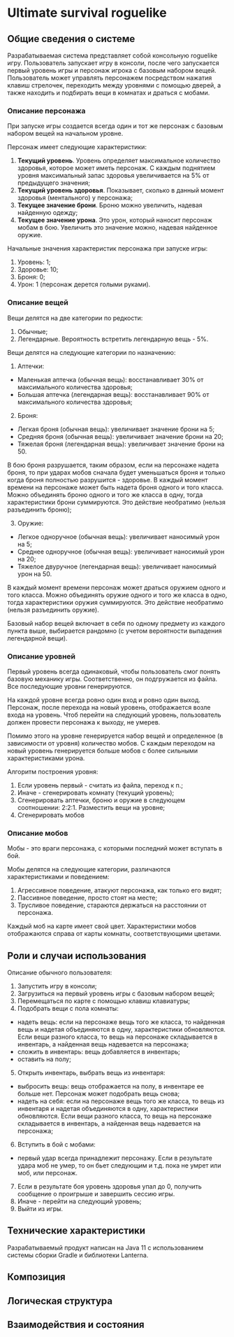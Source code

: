 # Ultimate survival roguelike

## Общие сведения о системе

Разрабатываемая система представляет собой консольную roguelike игру. Пользователь запускает игру в консоли, после чего
запускается первый уровень игры и персонаж игрока с базовым набором вещей. Пользователь может управлять персонажем
посредством нажатия клавиш стрелочек, переходить между уровнями с помощью дверей, а также находить и подбирать вещи в
комнатах и драться с мобами.

[//]: # (тут что-то про то, что у нас будет какой-то строитель, который будет собирать уровни +вещи и мобов на них,
строитель, которй будет собирать персонажа и строитель, который будет собирать мобов хотя там надо будет вроде стратегию юзать и помещать все на карту комнаты)

### Описание персонажа

При запуске игры создается всегда один и тот же персонаж с базовым набором вещей на начальном уровне.

Персонаж имеет следующие характеристики:

1. **Текущий уровень**. Уровень определяет максимальное количество здоровья, которое может иметь персонаж. С каждым
   поднятием уровня максимальный запас здоровья увеличивается на 5% от предыдущего значения;
2. **Текущий уровень здоровья**. Показывает, сколько в данный момент здоровья (ментального) у персонажа;
3. **Текущее значение брони**. Броню можно увеличить, надевая найденную одежду;
4. **Текущее значение урона**. Это урон, который наносит персонаж мобам в бою. Увеличить это значение можно, надевая
   найденное оружие.

Начальные значения характеристик персонажа при запуске игры:

1. Уровень: 1;
2. Здоровье: 10;
3. Броня: 0;
4. Урон: 1 (персонаж дерется голыми руками).

### Описание вещей

Вещи делятся на две категории по редкости:

1. Обычные;
2. Легендарные. Вероятность встретить легендарную вещь - 5%.

Вещи делятся на следующие категории по назначению:

1. Аптечки:

- Маленькая аптечка (обычная вещь): восстанавливает 30% от максимального количества здоровья;
- Большая аптечка (легендарная вещь): восстанавливает 90% от максимального количества здоровья;

2. Броня:

- Легкая броня (обычная вещь): увеличивает значение брони на 5;
- Средняя броня (обычная вещь): увеличивает значение брони на 20;
- Тяжелая броня (легендарная вещь): увеличивает значение брони на 50.

В бою броня разрушается, таким образом, если на персонаже надета броня, то при ударах мобов сначала будет уменьшаться
броня и только когда броня полностью разрушится - здоровье. В каждый момент времени на персонаже может быть надета
броня одного и того класса. Можно объединять броню одного и того же класса в одну, тогда характеристики брони
суммируются. Это действие необратимо (нельзя разъединить броню);

3. Оружие:

- Легкое одноручное (обычная вещь): увеличивает наносимый урон на 5;
- Среднее одноручное (обычная вещь): увеличивает наносимый урон на 20;
- Тяжелое двуручное (легендарная вещь): увеличивает наносимый урон на 50.

В каждый момент времени персонаж может драться оружием одного и того класса. Можно объединять оружие одного и
того же класса в одно, тогда характеристики оружия суммируются. Это действие необратимо (нельзя разъединить оружие).

Базовый набор вещей включает в себя по одному предмету из каждого пункта выше, выбирается рандомно (с учетом
вероятности выпадения легендарной вещи).

### Описание уровней

Первый уровень всегда одинаковый, чтобы пользователь смог понять базовую механику игры. Соответственно, он подгружается
из файла. Все последующие уровни генерируются.

На каждой уровне всегда ровно один вход и ровно один выход. Персонаж, после перехода на новый уровень, отображается
возле входа на уровень. Чтоб перейти на следующий уровень, пользователь должен провести персонажа к выходу, не умерев.

Помимо этого на уровне генерируется набор вещей и определенное (в зависимости от уровня) количество мобов. С каждым
переходом на новый уровень генерируется больше мобов с более сильными характеристиками урона.

Алгоритм построения уровня:

1. Если уровень первый - считать из файла, переход к п.;
2. Иначе - сгенерировать комнату (текущий уровень);
3. Сгенерировать аптечки, броню и оружие в следующем соотношении: 2:2:1. Разместить вещи на уровне;
4. Сгенерировать мобов

[//]: # (тут какая-то стратегия генерации)

### Описание мобов

Мобы - это враги персонажа, с которыми последний может вступать в бой.

Мобы делятся на следующие категории, различаются характеристиками и поведением:

1. Агрессивное поведение, атакуют персонажа, как только его видят;
2. Пассивное поведение, просто стоят на месте;
3. Трусливое поведение, стараются держаться на расстоянии от персонажа.

[//]: # (добавить описание того, сколько хп дается за убийством каждого вида моба, с учетом уровня персонажа: чем выше уровень персонажа тем можно больше давать хп за убийство)
Каждый моб на карте имеет свой цвет. Характеристики мобов отображаются справа от карты комнаты, соответствующими
цветами.

## Роли и случаи использования

Описание обычного пользователя:

1. Запустить игру в консоли;
2. Загрузиться на первый уровень игры с базовым набором вещей;
3. Перемещаться по карте с помощью клавиш клавиатуры;
4. Подобрать вещи с пола комнаты:

- надеть вещь: если на персонаже вещь того же класса, то найденная вещь и надетая объединяются в одну,
  характеристики обновляются. Если вещи разного класса, то вещь на персонаже складывается в инвентарь, а найденная вещь
  надевается на персонажа;
- сложить в инвентарь: вещь добавляется в инвентарь;
- оставить на полу;

5. Открыть инвентарь, выбрать вещь из инвентаря:

- выбросить вещь: вещь отображается на полу, в инвентаре ее больше нет. Персонаж может подобрать вещь снова;
- надеть на себя: если на персонаже вещь того же класса, то вещь из инвентаря и надетая объединяются в одну,
  характеристики обновляются. Если вещи разного класса, то вещь на персонаже складывается в инвентарь, а найденная вещь
  надевается на персонажа;

6. Вступить в бой с мобами:

- первый удар всегда принадлежит персонажу. Если в результате удара моб не умер, то он бьет следующим и т.д. пока не
  умрет или моб, или персонаж.

7. Если в результате боя уровень здоровья упал до 0, получить сообщение о проигрыше и завершить сессию игры.
8. Иначе - перейти на следующий уровень;
9. Выйти из игры.

## Технические характеристики

Разрабатываемый продукт написан на Java 11 с использованием системы сборки Gradle и библиотеки Lanterna.

## Композиция

## Логическая структура

## Взаимодействия и состояния
